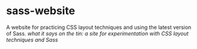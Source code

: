 # sass-website
A website for practicing CSS layout techniques and using the latest version of Sass.
*what it says on the tin: a site for experimentation with CSS layout techniques and Sass*
